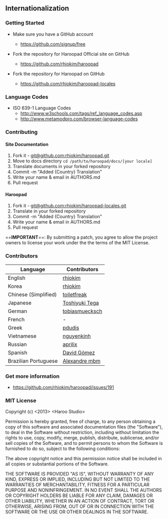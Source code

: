 ## Internationalization


### Getting Started

* Make sure you have a GitHub account
	- https://github.com/signup/free

* Fork the repository for Haroopad Official site on GitHub
  - https://github.com/rhiokim/haroopad

* Fork the repository for Haroopad on GitHub
  - https://github.com/rhiokim/haroopad-locales

### Language Codes

* ISO 639-1 Language Codes 
	- http://www.w3schools.com/tags/ref_language_codes.asp
	- http://www.metamodpro.com/browser-language-codes

### Contributing

#### Site Documentation
1. Fork it - [git@github.com:rhiokim/haroopad.git](https://github.com:rhiokim/haroopad.git)
2. Move to docs directory `cd /path/to/haroopad/docs/[your locale]`
2. Translate documents in your forked repository
3. Commit -m "Added {Country} Translation"
4. Write your name & email in AUTHORS.md
5. Pull request

#### Haroopad
1. Fork it - [git@github.com:rhiokim/haroopad-locales.git](https://github.com:rhiokim/haroopad-locales)
2. Translate in your forked repository
3. Commit -m "Added {Country} Translation"
4. Write your name & email in AUTHORS.md
5. Pull request

==**IMPORTANT**==: By submitting a patch, you agree to allow the project owners to
license your work under the the terms of the MIT License.

### Contributors

| Language | Contributors |
|----------|---------------------------------------|
| English  | [rhiokim](https://github.com/rhiokim) |
| Korea    | [rhiokim](https://github.com/rhiokim) |
| Chinese (Simplified) | [toiletfreak](https://github.com/toiletfreak) |
| Japanese | [Toshiyuki Tega](https://github.com/Toshiyuki-Tega) |
| German   | [tobiasmuecksch](https://github.com/tobiasmuecksch) |
| French   | - |
| Greek    | [pdudis](https://github.com/pdudis) |
| Vietnamese | [nguyenkinh](https://github.com/nguyenkinh) |
| Russian  | [aprilix](https://github.com/aprilix) |
| Spanish  | [David Gómez](https://github.com/davegomez) |
| Brazilian Portuguese  | [Alexandre mbm](https://github.com/alexandre-mbm) |

### Get more information

* https://github.com/rhiokim/haroopad/issues/191

### MIT License
Copyright (c) <2013> &lt;Haroo Studio&gt;

Permission is hereby granted, free of charge, to any person
obtaining a copy of this software and associated documentation
files (the "Software"), to deal in the Software without
restriction, including without limitation the rights to use,
copy, modify, merge, publish, distribute, sublicense, and/or sell
copies of the Software, and to permit persons to whom the
Software is furnished to do so, subject to the following
conditions:

The above copyright notice and this permission notice shall be
included in all copies or substantial portions of the Software.

THE SOFTWARE IS PROVIDED "AS IS", WITHOUT WARRANTY OF ANY KIND,
EXPRESS OR IMPLIED, INCLUDING BUT NOT LIMITED TO THE WARRANTIES
OF MERCHANTABILITY, FITNESS FOR A PARTICULAR PURPOSE AND
NONINFRINGEMENT. IN NO EVENT SHALL THE AUTHORS OR COPYRIGHT
HOLDERS BE LIABLE FOR ANY CLAIM, DAMAGES OR OTHER LIABILITY,
WHETHER IN AN ACTION OF CONTRACT, TORT OR OTHERWISE, ARISING
FROM, OUT OF OR IN CONNECTION WITH THE SOFTWARE OR THE USE OR
OTHER DEALINGS IN THE SOFTWARE.